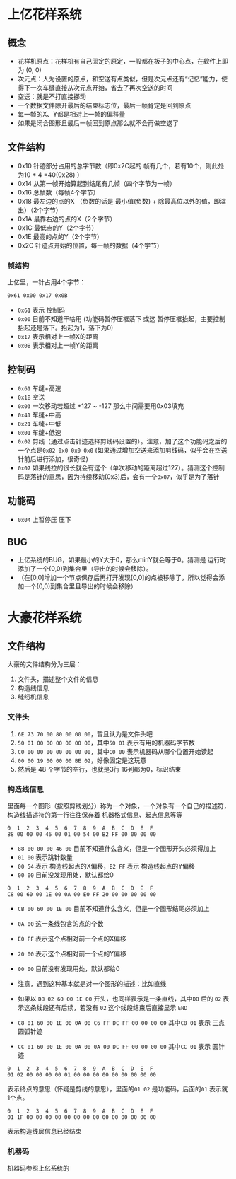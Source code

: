 

# 上亿花样系统

## 概念
* 花样机原点：花样机有自己固定的原定，一般都在板子的中心点，在软件上即为 (0, 0)
* 次元点：人为设置的原点，和空送有点类似，但是次元点还有“记忆”能力，使得下一次车缝直接从次元点开始，省去了再次空送的时间
* 空送：就是不打直接挪动
* 一个数据文件除开最后的结束标志位，最后一帧肯定是回到原点
* 每一帧的X、Y都是相对上一帧的偏移量
* 如果是闭合图形且最后一帧回到原点那么就不会再做空送了

## 文件结构
* 0x10 针迹部分占用的总字节数（即0x2C起的 帧有几个，若有10个，则此处为10 * 4 =40(0x28) ）
* 0x14 从第一帧开始算起到结尾有几帧（四个字节为一帧）
* 0x16 总帧数（每帧4个字节）
* 0x18 最左边的点的X （负数的话是 最小值(负数) + 除最高位以外的值，即溢出）（2个字节）
* 0x1A 最靠右边的点的X（2个字节）
* 0x1C 最低点的Y（2个字节）
* 0x1E 最高的点的Y（2个字节）
* 0x2C 针迹点开始的位置，每一帧的数据（4个字节）

### 帧结构
上亿里，一针占用4个字节：
```txt
0x61 0x00 0x17 0x0B
```
* `0x61` 表示 控制码
* `0x00` 目前不知道干啥用       (功能码暂停压框落下 或这 暂停压框抬起，主要控制抬起还是落下。抬起为1，落下为0)
* `0x17` 表示相对上一帧X的距离
* `0x0B` 表示相对上一帧Y的距离

## 控制码

* `0x61` 车缝+高速
* `0x1B` 空送
* `0x03` 一次移动若超过 +127 ~ -127 那么中间需要用0x03填充
* `0x41` 车缝+中高
* `0x21` 车缝+中低
* `0x01` 车缝+低速
* `0x02` 剪线（通过点击针迹选择剪线码设置的）。注意，加了这个功能码之后的一个点是`0x02 0x0 0x0 0x0` (如果通过增加空送来添加剪线码，似乎会在空送针前后进行添加，很奇怪)
* `0x07` 如果线拉的很长就会有这个（单次移动的距离超过127）。猜测这个控制码是落针的意思，因为持续移动(0x3)后，会有一个`0x07`，似乎是为了落针

## 功能码
* `0x04` 上暂停压 压下

## BUG
* 上亿系统的BUG，如果最小的Y大于0，那么minY就会等于0。猜测是 运行时添加了一个(0,0)到集合里（导出的时候会移除）。
* （在[0,0]增加一个节点保存后再打开发现[0,0]的点被移除了，所以觉得会添加一个(0,0)到集合里且导出的时候会移除）


# 大豪花样系统

## 文件结构
大豪的文件结构分为三层：
1. 文件头，描述整个文件的信息
2. 构造线信息
3. 缝纫机信息

### 文件头
1. `6E 73 70 00 80 00 00 00`，暂且认为是文件头吧
2. `50 01 00 00 00 00 00 00`，其中`50 01` 表示有用的机器码字节数
3. `C0 00 00 00 00 00 00 00`，其中`C0 00` 表示机器码从哪个位置开始读起
4. `00 00 19 00 00 00 BE 02`，好像固定是这玩意
5. 然后是 48 个字节的空行，也就是3行 16列都为0，标识结束



### 构造线信息
里面每一个图形（按照剪线划分）称为一个对象，一个对象有一个自己的描述符，构造线描述符的第一行往往保存着 机器格式信息、起点信息等等
```text
0  1  2  3  4  5  6  7  8  9  A  B  C  D  E  F
88 00 00 00 46 00 01 00 54 00 B2 FF 00 00 00 00
```
* `88 00 00 00 46 00` 目前不知道什么含义，但是一个图形开头必须得加上
* `01 00` 表示跳针数量
* `00 54` 表示 构造线起点的X偏移，`B2 FF` 表示 构造线起点的Y偏移
* `00 00` 目前没发现用处，默认都给0

```text
0  1  2  3  4  5  6  7  8  9  A  B  C  D  E  F
C8 00 60 00 1E 00 0A 00 E0 FF 20 00 00 00 00 00
```
* `CB 00 60 00 1E 00` 目前不知道什么含义，但是一个图形结尾必须加上
* `0A 00` 这一条线包含的点的个数
* `E0 FF` 表示这个点相对前一个点的X偏移
* `20 00` 表示这个点相对前一个点的Y偏移
* `00 00` 目前没有发现用处，默认都给0

* 注意，遇到这种基本就是对一个图形的描述：比如直线
* 如果以 `D8 02 60 00 1E 00` 开头，也同样表示是一条直线，其中`DB` 后的 `02` 表示这条线段还有后续，若没有 `02` 这个线段结束后直接显示 `END` 
* `C8 01 60 00 1E 00 0A 00 C6 FF DC FF 00 00 00 00` 其中`C8 01` 表示 三点圆弧针迹
* `CC 01 60 00 1E 00 0A 00 0A 00 DC FF 00 00 00 00` 其中`CC 01` 表示 圆针迹

```text
0  1  2  3  4  5  6  7  8  9  A  B  C  D  E  F
01 02 00 00 00 00 01 00 00 00 00 00 00 00 00 00
```
表示终点的意思（怀疑是剪线的意思），里面的`01 02` 是功能码，后面的`01` 表示就1个点。

```text
0  1  2  3  4  5  6  7  8  9  A  B  C  D  E  F
01 1F 00 00 00 00 00 00 00 00 00 00 00 00 00 00
```
表示构造线层信息已经结束

### 机器码
机器码参照上亿系统的